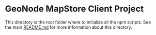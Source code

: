 # GeoNode MapStore Client Project

This directory is the root folder where to initialize all the npm scripts. See the main [README.md](../../README.md) for more information about this directory.
